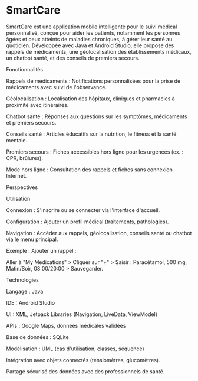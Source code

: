 # SmartCare
SmartCare est une application mobile intelligente pour le suivi médical personnalisé, conçue pour aider les patients, notamment les personnes âgées et ceux atteints de maladies chroniques, à gérer leur santé au quotidien. Développée avec Java et Android Studio, elle propose des rappels de médicaments, une géolocalisation des établissements médicaux, un chatbot santé, et des conseils de premiers secours.

Fonctionnalités





Rappels de médicaments : Notifications personnalisées pour la prise de médicaments avec suivi de l'observance.



Géolocalisation : Localisation des hôpitaux, cliniques et pharmacies à proximité avec itinéraires.



Chatbot santé : Réponses aux questions sur les symptômes, médicaments et premiers secours.



Conseils santé : Articles éducatifs sur la nutrition, le fitness et la santé mentale.



Premiers secours : Fiches accessibles hors ligne pour les urgences (ex. : CPR, brûlures).



Mode hors ligne : Consultation des rappels et fiches sans connexion Internet.

Perspectives

Utilisation





Connexion : S'inscrire ou se connecter via l'interface d'accueil.



Configuration : Ajouter un profil médical (traitements, pathologies).



Navigation : Accéder aux rappels, géolocalisation, conseils santé ou chatbot via le menu principal.

Exemple : Ajouter un rappel :





Aller à "My Medications" > Cliquer sur "+" > Saisir : Paracétamol, 500 mg, Matin/Soir, 08:00/20:00 > Sauvegarder.

Technologies





Langage : Java



IDE : Android Studio



UI : XML, Jetpack Libraries (Navigation, LiveData, ViewModel)



APIs : Google Maps, données médicales validées



Base de données : SQLite



Modélisation : UML (cas d'utilisation, classes, séquence)



Intégration avec objets connectés (tensiomètres, glucomètres).



Partage sécurisé des données avec des professionnels de santé.
